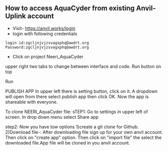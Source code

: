 
## How to access AquaCyder from existing Anvil-Uplink account  
 - Visit- https://anvil.works/login
 - login with following credentials

```
login id:zgcljnjvjzsvagxphq@awdrt.org
Password:zgcljnjvjzsvagxphq@awdrt.org
```
- Click on project Neeri_AquaCyder


upper right two tabs to change between interface and code. Run button on top

Run

PUBLISH APP
In upper left there is setting button, click on it.
A dropdown will open from there select publish app then click OK.
Now the app is shareable with everyone.

To clone NEERI_AquaCyder file:
sTEP1:
Go to settings in upper left of screen.
In drop down menu select Share app

step2:
Now you have tow options 
1)create a git clone for Github.
2)Download file-: After downloading file sign up for your own anvil account. Then click on "create app" option. Then click on "import file" the select the downloaded file.App file will be cloned in you anvil account.



           






